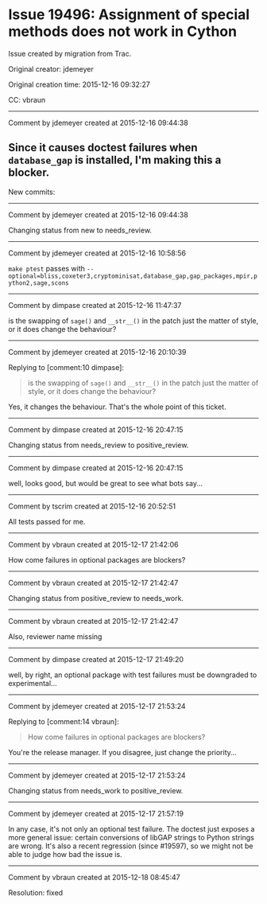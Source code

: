 # Issue 19496: Assignment of special methods does not work in Cython

Issue created by migration from Trac.

Original creator: jdemeyer

Original creation time: 2015-12-16 09:32:27

CC:  vbraun




---

Comment by jdemeyer created at 2015-12-16 09:44:38

Since it causes doctest failures when `database_gap` is installed, I'm making this a blocker.
----
New commits:


---

Comment by jdemeyer created at 2015-12-16 09:44:38

Changing status from new to needs_review.


---

Comment by jdemeyer created at 2015-12-16 10:58:56

`make ptest` passes with `--optional=bliss,coxeter3,cryptominisat,database_gap,gap_packages,mpir,python2,sage,scons`


---

Comment by dimpase created at 2015-12-16 11:47:37

is the swapping of `sage()` and `__str__()` in the patch just the matter of style, or it does change the behaviour?


---

Comment by jdemeyer created at 2015-12-16 20:10:39

Replying to [comment:10 dimpase]:
> is the swapping of `sage()` and `__str__()` in the patch just the matter of style, or it does change the behaviour?

Yes, it changes the behaviour. That's the whole point of this ticket.


---

Comment by dimpase created at 2015-12-16 20:47:15

Changing status from needs_review to positive_review.


---

Comment by dimpase created at 2015-12-16 20:47:15

well, looks good, but would be great to see what bots say...


---

Comment by tscrim created at 2015-12-16 20:52:51

All tests passed for me.


---

Comment by vbraun created at 2015-12-17 21:42:06

How come failures in optional packages are blockers?


---

Comment by vbraun created at 2015-12-17 21:42:47

Changing status from positive_review to needs_work.


---

Comment by vbraun created at 2015-12-17 21:42:47

Also, reviewer name missing


---

Comment by dimpase created at 2015-12-17 21:49:20

well, by right, an optional package with test failures must be downgraded to experimental...


---

Comment by jdemeyer created at 2015-12-17 21:53:24

Replying to [comment:14 vbraun]:
> How come failures in optional packages are blockers?

You're the release manager. If you disagree, just change the priority...


---

Comment by jdemeyer created at 2015-12-17 21:53:24

Changing status from needs_work to positive_review.


---

Comment by jdemeyer created at 2015-12-17 21:57:19

In any case, it's not only an optional test failure. The doctest just exposes a more general issue: certain conversions of libGAP strings to Python strings are wrong. It's also a recent regression (since #19597), so we might not be able to judge how bad the issue is.


---

Comment by vbraun created at 2015-12-18 08:45:47

Resolution: fixed
